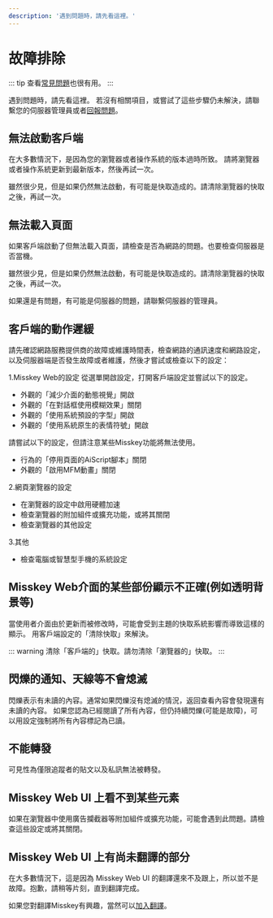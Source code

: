 ```yaml
---
description: '遇到問題時，請先看這裡。'
---
```


# 故障排除
::: tip
查看[常見問題](./faq.md)也很有用。
:::

遇到問題時，請先看這裡。
若沒有相關項目，或嘗試了這些步驟仍未解決，請聯繫您的伺服器管理員或者[回報問題](./report-issue)。

## 無法啟動客戶端
在大多數情況下，是因為您的瀏覽器或者操作系統的版本過時所致。
請將瀏覽器或者操作系統更新到最新版本，然後再試一次。

雖然很少見，但是如果仍然無法啟動，有可能是快取造成的。請清除瀏覽器的快取之後，再試一次。

## 無法載入頁面
如果客戶端啟動了但無法載入頁面，請檢查是否為網路的問題。也要檢查伺服器是否當機。

雖然很少見，但是如果仍然無法啟動，有可能是快取造成的。請清除瀏覽器的快取之後，再試一次。

如果還是有問題，有可能是伺服器的問題，請聯繫伺服器的管理員。

## 客戶端的動作遲緩
請先確認網路服務提供商的故障或維護時間表，檢查網路的通訊速度和網路設定，以及伺服器端是否發生故障或者維護，然後才嘗試或檢查以下的設定：

1.Misskey Web的設定
從選單開啟設定，打開客戶端設定並嘗試以下的設定。

- 外觀的「減少介面的動態視覺」開啟
- 外觀的「在對話框使用模糊效果」關閉
- 外觀的「使用系統預設的字型」開啟
- 外觀的「使用系統原生的表情符號」開啟

請嘗試以下的設定，但請注意某些Misskey功能將無法使用。

- 行為的「停用頁面的AiScript腳本」關閉
- 外觀的「啟用MFM動畫」關閉

2.網頁瀏覽器的設定
- 在瀏覽器的設定中啟用硬體加速
- 檢查瀏覽器的附加組件或擴充功能，或將其關閉
- 檢查瀏覽器的其他設定

3.其他
- 檢查電腦或智慧型手機的系統設定

## Misskey Web介面的某些部份顯示不正確(例如透明背景等)
當使用者介面由於更新而被修改時，可能會受到主題的快取系統影響而導致這樣的顯示。
用客戶端設定的「清除快取」來解決。

::: warning
清除「客戶端的」快取。請勿清除「瀏覽器的」快取。
:::

## 閃爍的通知、天線等不會熄滅
閃爍表示有未讀的內容。通常如果閃爍沒有熄滅的情況，返回查看內容會發現還有未讀的內容。
如果您認為已經閱讀了所有內容，但仍持續閃爍(可能是故障)，可以用設定強制將所有內容標記為已讀。

## 不能轉發
可見性為僅限追蹤者的貼文以及私訊無法被轉發。

## Misskey Web UI 上看不到某些元素
如果在瀏覽器中使用廣告攔截器等附加組件或擴充功能，可能會遇到此問題。請檢查這些設定或將其關閉。

## Misskey Web UI 上有尚未翻譯的部分
在大多數情況下，這是因為 Misskey Web UI 的翻譯還來不及跟上，所以並不是故障。抱歉，請稍等片刻，直到翻譯完成。

如果您對翻譯Misskey有興趣，當然可以[加入翻譯](./misskey)。
